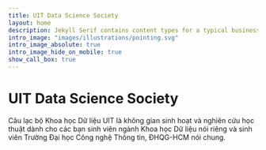 ```yaml
---
title: UIT Data Science Society
layout: home
description: Jekyll Serif contains content types for a typical business website. The theme is fully responsive, blazing fast and artfully illustrated.
intro_image: "images/illustrations/pointing.svg"
intro_image_absolute: true
intro_image_hide_on_mobile: true
show_call_box: true
---
```


# UIT Data Science Society

Câu lạc bộ Khoa học Dữ liệu UIT là không gian sinh hoạt và nghiên cứu học thuật dành cho các bạn sinh viên ngành Khoa học Dữ liệu nói riêng và sinh viên Trường Đại học Công nghệ Thông tin, ĐHQG-HCM nói chung.